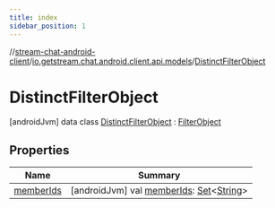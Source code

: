 ```yaml
---
title: index
sidebar_position: 1
---
```

//[stream-chat-android-client](../../../index.md)/[io.getstream.chat.android.client.api.models](../index.md)/[DistinctFilterObject](index.md)



# DistinctFilterObject  
 [androidJvm] data class [DistinctFilterObject](index.md) : [FilterObject](../FilterObject/index.md)   


## Properties  
  
|  Name |  Summary | 
|---|---|
| <a name="io.getstream.chat.android.client.api.models/DistinctFilterObject/memberIds/#/PointingToDeclaration/"></a>[memberIds](memberIds.md)| <a name="io.getstream.chat.android.client.api.models/DistinctFilterObject/memberIds/#/PointingToDeclaration/"></a> [androidJvm] val [memberIds](memberIds.md): [Set](https://kotlinlang.org/api/latest/jvm/stdlib/kotlin.collections/-set/index.html)&lt;[String](https://kotlinlang.org/api/latest/jvm/stdlib/kotlin/-string/index.html)&gt;   <br/>|

